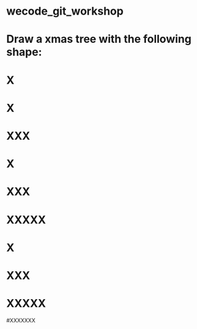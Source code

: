 # wecode_git_workshop


# Draw a xmas tree with the following shape:

#   X
#   X
#  XXX
#   X
#  XXX
# XXXXX
#   X
#  XXX
# XXXXX
#XXXXXXX